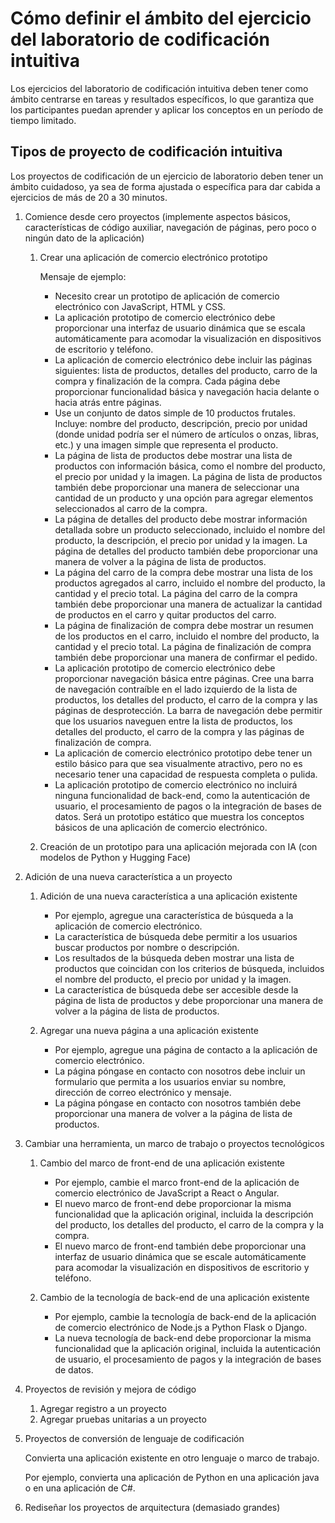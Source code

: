 # Cómo definir el ámbito del ejercicio del laboratorio de codificación intuitiva

Los ejercicios del laboratorio de codificación intuitiva deben tener como ámbito centrarse en tareas y resultados específicos, lo que garantiza que los participantes puedan aprender y aplicar los conceptos en un período de tiempo limitado. 

## Tipos de proyecto de codificación intuitiva

Los proyectos de codificación de un ejercicio de laboratorio deben tener un ámbito cuidadoso, ya sea de forma ajustada o específica para dar cabida a ejercicios de más de 20 a 30 minutos.

1. Comience desde cero proyectos (implemente aspectos básicos, características de código auxiliar, navegación de páginas, pero poco o ningún dato de la aplicación)

    1. Crear una aplicación de comercio electrónico prototipo

        Mensaje de ejemplo:

        - Necesito crear un prototipo de aplicación de comercio electrónico con JavaScript, HTML y CSS.
        - La aplicación prototipo de comercio electrónico debe proporcionar una interfaz de usuario dinámica que se escala automáticamente para acomodar la visualización en dispositivos de escritorio y teléfono.
        - La aplicación de comercio electrónico debe incluir las páginas siguientes: lista de productos, detalles del producto, carro de la compra y finalización de la compra. Cada página debe proporcionar funcionalidad básica y navegación hacia delante o hacia atrás entre páginas.
        - Use un conjunto de datos simple de 10 productos frutales. Incluye: nombre del producto, descripción, precio por unidad (donde unidad podría ser el número de artículos o onzas, libras, etc.) y una imagen simple que representa el producto.
        - La página de lista de productos debe mostrar una lista de productos con información básica, como el nombre del producto, el precio por unidad y la imagen. La página de lista de productos también debe proporcionar una manera de seleccionar una cantidad de un producto y una opción para agregar elementos seleccionados al carro de la compra.
        - La página de detalles del producto debe mostrar información detallada sobre un producto seleccionado, incluido el nombre del producto, la descripción, el precio por unidad y la imagen. La página de detalles del producto también debe proporcionar una manera de volver a la página de lista de productos.
        - La página del carro de la compra debe mostrar una lista de los productos agregados al carro, incluido el nombre del producto, la cantidad y el precio total. La página del carro de la compra también debe proporcionar una manera de actualizar la cantidad de productos en el carro y quitar productos del carro.
        - La página de finalización de compra debe mostrar un resumen de los productos en el carro, incluido el nombre del producto, la cantidad y el precio total. La página de finalización de compra también debe proporcionar una manera de confirmar el pedido. 
        - La aplicación prototipo de comercio electrónico debe proporcionar navegación básica entre páginas. Cree una barra de navegación contraíble en el lado izquierdo de la lista de productos, los detalles del producto, el carro de la compra y las páginas de desprotección. La barra de navegación debe permitir que los usuarios naveguen entre la lista de productos, los detalles del producto, el carro de la compra y las páginas de finalización de compra.
        - La aplicación de comercio electrónico prototipo debe tener un estilo básico para que sea visualmente atractivo, pero no es necesario tener una capacidad de respuesta completa o pulida.
        - La aplicación prototipo de comercio electrónico no incluirá ninguna funcionalidad de back-end, como la autenticación de usuario, el procesamiento de pagos o la integración de bases de datos. Será un prototipo estático que muestra los conceptos básicos de una aplicación de comercio electrónico.

    1. Creación de un prototipo para una aplicación mejorada con IA (con modelos de Python y Hugging Face)

1. Adición de una nueva característica a un proyecto

    1. Adición de una nueva característica a una aplicación existente
        - Por ejemplo, agregue una característica de búsqueda a la aplicación de comercio electrónico.
        - La característica de búsqueda debe permitir a los usuarios buscar productos por nombre o descripción.
        - Los resultados de la búsqueda deben mostrar una lista de productos que coincidan con los criterios de búsqueda, incluidos el nombre del producto, el precio por unidad y la imagen.
        - La característica de búsqueda debe ser accesible desde la página de lista de productos y debe proporcionar una manera de volver a la página de lista de productos.

    1. Agregar una nueva página a una aplicación existente

        - Por ejemplo, agregue una página de contacto a la aplicación de comercio electrónico.
        - La página póngase en contacto con nosotros debe incluir un formulario que permita a los usuarios enviar su nombre, dirección de correo electrónico y mensaje.
        - La página póngase en contacto con nosotros también debe proporcionar una manera de volver a la página de lista de productos.

1. Cambiar una herramienta, un marco de trabajo o proyectos tecnológicos

    1. Cambio del marco de front-end de una aplicación existente

        - Por ejemplo, cambie el marco front-end de la aplicación de comercio electrónico de JavaScript a React o Angular.
        - El nuevo marco de front-end debe proporcionar la misma funcionalidad que la aplicación original, incluida la descripción del producto, los detalles del producto, el carro de la compra y la compra.
        - El nuevo marco de front-end también debe proporcionar una interfaz de usuario dinámica que se escale automáticamente para acomodar la visualización en dispositivos de escritorio y teléfono.

    1. Cambio de la tecnología de back-end de una aplicación existente

        - Por ejemplo, cambie la tecnología de back-end de la aplicación de comercio electrónico de Node.js a Python Flask o Django.
        - La nueva tecnología de back-end debe proporcionar la misma funcionalidad que la aplicación original, incluida la autenticación de usuario, el procesamiento de pagos y la integración de bases de datos.

1. Proyectos de revisión y mejora de código

    1. Agregar registro a un proyecto
    1. Agregar pruebas unitarias a un proyecto

1. Proyectos de conversión de lenguaje de codificación

    Convierta una aplicación existente en otro lenguaje o marco de trabajo.

    Por ejemplo, convierta una aplicación de Python en una aplicación java o en una aplicación de C#.

1. Rediseñar los proyectos de arquitectura (demasiado grandes)
